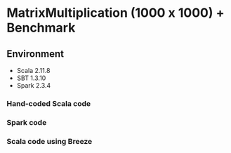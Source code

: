 # MatrixMultiplication (1000 x 1000) + Benchmark

## Environment 
* Scala 2.11.8
* SBT 1.3.10
* Spark 2.3.4

### Hand-coded Scala code

### Spark code

### Scala code using Breeze
